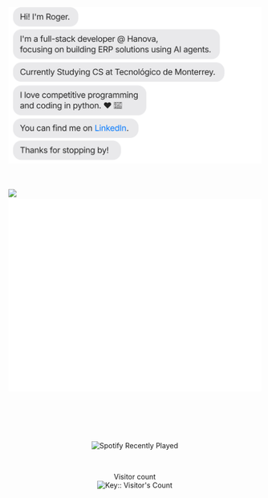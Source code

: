 [![](https://raw.githubusercontent.com/rogervdo/rogervdo/main/roger.svg)](https://www.linkedin.com/in/rogeliojesus/)
<br><br><br>

<img src="https://trophygh.kolioaris.xyz/?username=rogervdo&theme=onedark&row=1&rank=-C&no-frame=true&no-bg=true&margin-w=2;"/>
<img src="https://raw.githubusercontent.com/rogervdo/rogervdo/main/github-metrics.svg"/>

<br><br><br><br>
<p align="center">
  <img src="https://spotify-recently-played-readme.vercel.app/api?user=fhkzgsbyaqst7vrxl356jnyap&count=1" alt="Spotify Recently Played" />
</p>
<br>

<!-- <p align="center"> 
  <img src="https://i.pinimg.com/736x/62/dd/b8/62ddb85b6c37738ea5b5085aa49d0353.jpg" width="200" align="center" />
</p> -->



<p align="center"> 
  Visitor count<br>
  <img src="https://profile-counter.deno.dev/rogervdo/count.svg" alt="Key:: Visitor's Count" />
</p>

